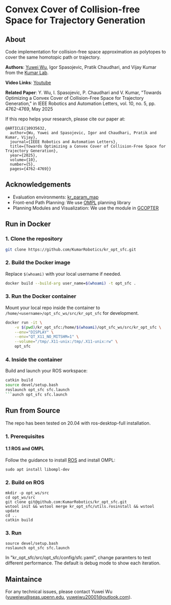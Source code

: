 # Convex Cover of Collision-free Space for Trajectory Generation

## About

Code implementation for collision-free space approximation as polytopes to cover the same homotopic path or trajectory.

__Authors__: [Yuwei Wu](https://github.com/yuwei-wu), Igor Spasojevic,  Pratik Chaudhari, and Vijay Kumar from the [Kumar Lab](https://www.kumarrobotics.org/).

__Video Links__: [Youtube](https://youtu.be/k7CI7-fgSXE)


__Related Paper__: Y. Wu, I. Spasojevic, P. Chaudhari and V. Kumar, "Towards Optimizing a Convex Cover of Collision-Free Space for Trajectory Generation," in IEEE Robotics and Automation Letters, vol. 10, no. 5, pp. 4762-4769, May 2025


If this repo helps your research, please cite our paper at:

```
@ARTICLE{10935632,
  author={Wu, Yuwei and Spasojevic, Igor and Chaudhari, Pratik and Kumar, Vijay},
  journal={IEEE Robotics and Automation Letters}, 
  title={Towards Optimizing a Convex Cover of Collision-Free Space for Trajectory Generation}, 
  year={2025},
  volume={10},
  number={5},
  pages={4762-4769}}
```

## Acknowledgements


- Evaluation environments: [kr_param_map](https://github.com/KumarRobotics/kr_param_map)
- Front-end Path Planning: We use [OMPL](https://ompl.kavrakilab.org/) planning library
- Planning Modules and Visualization: We use the module in [GCOPTER](https://github.com/ZJU-FAST-Lab/GCOPTER)


## Run in Docker

### 1. Clone the repository

```bash
git clone https://github.com/KumarRobotics/kr_opt_sfc.git
```

### 2. Build the Docker image

Replace `$(whoami)` with your local username if needed.

```bash
docker build --build-arg user_name=$(whoami) -t opt_sfc .
```

### 3. Run the Docker container

Mount your local repo inside the container to `/home/<username>/opt_sfc_ws/src/kr_opt_sfc` for development.

```bash
docker run -it \
    -v $(pwd)/kr_opt_sfc:/home/$(whoami)/opt_sfc_ws/src/kr_opt_sfc \
    --env="DISPLAY" \
    --env="QT_X11_NO_MITSHM=1" \
    --volume="/tmp/.X11-unix:/tmp/.X11-unix:rw" \
    opt_sfc
```

### 4. Inside the container

Build and launch your ROS workspace:

```bash
catkin build
source devel/setup.bash
roslaunch opt_sfc sfc.launch
```aunch opt_sfc sfc.launch
```

## Run from Source

The repo has been tested on 20.04 with ros-desktop-full installation.


### 1. Prerequisites

#### 1.1 ROS and OMPL

Follow the guidance to install [ROS](https://wiki.ros.org/ROS/Installation) and install OMPL:
```
sudo apt install libompl-dev
```

### 2. Build on ROS 

```
mkdir -p opt_ws/src
cd opt_ws/src
git clone git@github.com:KumarRobotics/kr_opt_sfc.git
wstool init && wstool merge kr_opt_sfc/utils.rosinstall && wstool update
cd ..
catkin build
```

### 3. Run

```
source devel/setup.bash
roslaunch opt_sfc sfc.launch
```

In "kr_opt_sfc/src/opt_sfc/config/sfc.yaml", change paramters to test different performance. The default is debug mode to show each iteration.

## Maintaince

For any technical issues, please contact Yuwei Wu (yuweiwu@seas.upenn.edu, yuweiwu20001@outlook.com).
